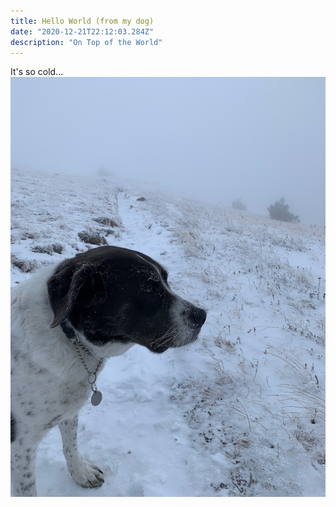 ```yaml
---
title: Hello World (from my dog)
date: "2020-12-21T22:12:03.284Z"
description: "On Top of the World"
---
```

It's so cold...
![Madison The Dog](./IMG_2020.jpeg)
